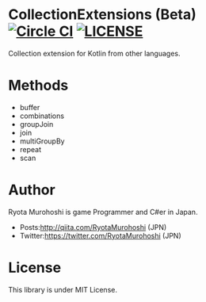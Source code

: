 # CollectionExtensions (Beta) [![Circle CI](https://circleci.com/gh/RyotaMurohoshi/CollectionExtensions/tree/master.svg?style=shield)](https://circleci.com/gh/RyotaMurohoshi/CollectionExtensions/tree/master) [![LICENSE](https://img.shields.io/badge/license-MIT-blue.svg)](https://opensource.org/licenses/MIT)

Collection extension for Kotlin from other languages.

# Methods

* buffer
* combinations
* groupJoin
* join
* multiGroupBy
* repeat
* scan

# Author
Ryota Murohoshi is game Programmer and C#er in Japan.

* Posts:http://qiita.com/RyotaMurohoshi (JPN)
* Twitter:https://twitter.com/RyotaMurohoshi (JPN)

# License

This library is under MIT License.
